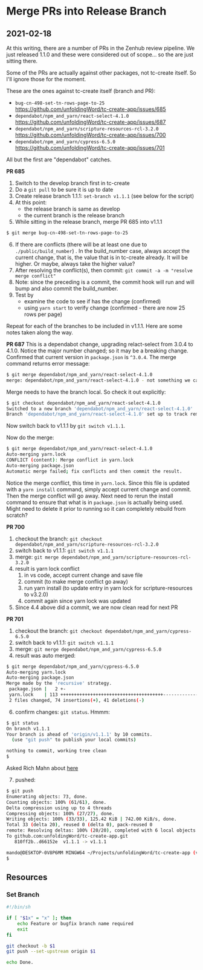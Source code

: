 # Merge PRs into Release Branch

## 2021-02-18

At this writing, there are a number of PRs in the Zenhub review pipeline. We just released 1.1.0 and these were considered out of scope... so the are just sitting there.

Some of the PRs are actually against other packages, not tc-create itself. So I'll ignore those for the moment.

These are the ones against tc-create itself (branch and PR):
- `bug-cn-498-set-tn-rows-page-to-25` https://github.com/unfoldingWord/tc-create-app/issues/685 
- `dependabot/npm_and_yarn/react-select-4.1.0` https://github.com/unfoldingWord/tc-create-app/issues/687
- `dependabot/npm_and_yarn/scripture-resources-rcl-3.2.0` https://github.com/unfoldingWord/tc-create-app/issues/700
- `dependabot/npm_and_yarn/cypress-6.5.0` https://github.com/unfoldingWord/tc-create-app/issues/701

All but the first are "dependabot" catches.

**PR 685**

1. Switch to the develop branch first in tc-create
2. Do a `git pull` to be sure it is up to date
3. Create release branch 1.1.1: `set-branch v1.1.1` (see below for the script)
4. At this point:
	- the release branch is same as develop
	- the current branch is the release branch
5. While sitting in the release branch, merge PR 685 into v1.1.1
```sh
$ git merge bug-cn-498-set-tn-rows-page-to-25
```
6. If there are conflicts (there will be at least one due to `./public/build_number`) . In the build_number case, always accept the current change, that is, the value that is in tc-create already. It will be higher. Or maybe, always take the higher value?
7. After resolving the conflict(s), then commit: `git commit -a -m "resolve merge conflict"`
8. Note: since the preceding is a commit, the commit hook will run and will bump and also commit the build_number.
9. Test by 
	- examine the code to see if has the change (confirmed)
	- using `yarn start` to verify change (confirmed - there are now 25 rows per page)

Repeat for each of the branches to be included in v1.1.1. Here are some notes taken along the way.

**PR 687**
This is a dependabot change, upgrading relact-select from 3.0.4 to 4.1.0. Notice the major number changed; so it may be a breaking change. Confirmed that current version in `package.json` is `^3.0.4`. The merge command returns error message:
```sh 
$ git merge dependabot/npm_and_yarn/react-select-4.1.0
merge: dependabot/npm_and_yarn/react-select-4.1.0 - not something we can merge
```
Merge needs to have the branch local. So check it out explicitly:
```sh
$ git checkout dependabot/npm_and_yarn/react-select-4.1.0
Switched to a new branch 'dependabot/npm_and_yarn/react-select-4.1.0'
Branch 'dependabot/npm_and_yarn/react-select-4.1.0' set up to track remote branch 'dependabot/npm_and_yarn/react-select-4.1.0' from 'origin'.
```
Now switch back to v1.1.1 by `git switch v1.1.1`.

Now do the merge:
```sh
$ git merge dependabot/npm_and_yarn/react-select-4.1.0
Auto-merging yarn.lock
CONFLICT (content): Merge conflict in yarn.lock
Auto-merging package.json
Automatic merge failed; fix conflicts and then commit the result.
```

Notice the merge conflict, this time in `yarn.lock`. Since this file is updated with a `yarn install` command, simply accept current change and commit. Then the merge conflict will go away. Next need to rerun the install command to ensure that what is in `package.json` is actually being used. Might need to delete it prior to running so it can completely rebuild from scratch?


**PR 700**
1. checkout the branch: `git checkout dependabot/npm_and_yarn/scripture-resources-rcl-3.2.0`
2. switch back to v1.1.1: `git switch v1.1.1`
3. merge: `git merge dependabot/npm_and_yarn/scripture-resources-rcl-3.2.0`
4. result is yarn lock conflict
	1. in vs code, accept current change and save file
	2. commit (to make merge conflict go away)
	3. run yarn install (to update entry in yarn lock for scripture-resources to v3.2.0)
	4. commit again since yarn lock was updated
5. Since 4.4 above did a commit, we are now clean read for next PR


**PR 701**
1. checkout the branch: `git checkout dependabot/npm_and_yarn/cypress-6.5.0`
2. switch back to v1.1.1: `git switch v1.1.1`
3. merge: `git merge dependabot/npm_and_yarn/cypress-6.5.0`
4. result was auto merged:

```sh
$ git merge dependabot/npm_and_yarn/cypress-6.5.0
Auto-merging yarn.lock
Auto-merging package.json
Merge made by the 'recursive' strategy.
 package.json |   2 +-
 yarn.lock    | 113 ++++++++++++++++++++++++++++++++++++++---------------------
 2 files changed, 74 insertions(+), 41 deletions(-)
```
6. confirm changes: `git status`. Hmmm:

```sh
$ git status
On branch v1.1.1
Your branch is ahead of 'origin/v1.1.1' by 10 commits.
  (use "git push" to publish your local commits)

nothing to commit, working tree clean
$
```
Asked Rich Mahn about [here](https://unfoldingword.zulipchat.com/#narrow/stream/209457-SOFTWARE/topic/Git.20merge.20question/near/226827774)

7. pushed:

```sh
$ git push
Enumerating objects: 73, done.
Counting objects: 100% (61/61), done.
Delta compression using up to 4 threads
Compressing objects: 100% (27/27), done.
Writing objects: 100% (33/33), 125.42 KiB | 742.00 KiB/s, done.
Total 33 (delta 20), reused 0 (delta 0), pack-reused 0
remote: Resolving deltas: 100% (20/20), completed with 6 local objects.
To github.com:unfoldingWord/tc-create-app.git
   810ff2b..d66152e  v1.1.1 -> v1.1.1

mando@DESKTOP-0V8P6MM MINGW64 ~/Projects/unfoldingWord/tc-create-app (v1.1.1)
$
```


## Resources

### Set Branch

```sh
#!/bin/sh

if [ "$1x" = "x" ]; then
	echo Feature or bugfix branch name required
	exit
fi

git checkout -b $1
git push --set-upstream origin $1

echo Done.
```

